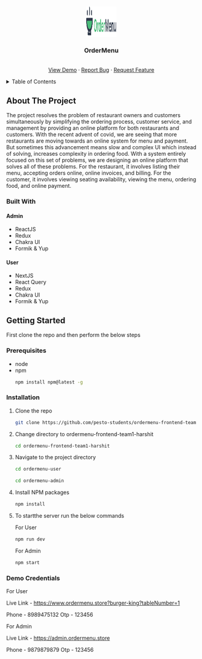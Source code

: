 <br />
<div align="center">
  <a href="https://github.com/pesto-students/ordermenu-frontend-team1-harshit">
    <img src="/ordermenu-user/public/assets/logo.svg" alt="OrderMenu Logo" width="80" height="80">
  </a>

<h3 align="center">OrderMenu</h3>

  <p align="center">
    <br />
    <a href="https://github.com/pesto-students/ordermenu-frontend-team1-harshit">View Demo</a>
    ·
    <a href="https://github.com/pesto-students/ordermenu-frontend-team1-harshit/issues">Report Bug</a>
    ·
    <a href="https://github.com/pesto-students/ordermenu-frontend-team1-harshit/issues">Request Feature</a>

  </p>
</div>

<!-- TABLE OF CONTENTS -->
<details>
  <summary>Table of Contents</summary>
  <ol>
    <li>
      <a href="#about-the-project">About The Project</a>
      <ul>
        <li><a href="#built-with">Built With</a></li>
      </ul>
    </li>
    <li>
      <a href="#getting-started">Getting Started</a>
      <ul>
        <li><a href="#prerequisites">Prerequisites</a></li>
        <li><a href="#installation">Installation</a></li>
        <li><a href="#demo-credentials">Installation</a></li>
      </ul>
    </li>
  </ol>
</details>

<!-- ABOUT THE PROJECT -->

## About The Project

The project resolves the problem of restaurant owners and customers simultaneously by simplifying the ordering
process, customer service, and management by providing an online platform for both restaurants and customers.
With the recent advent of covid, we are seeing that more restaurants are moving towards an online system for
menu and payment. But sometimes this advancement means slow and complex UI which instead of solving,
increases complexity in ordering food. With a system entirely focused on this set of problems, we are designing an
online platform that solves all of these problems. For the restaurant, it involves listing their menu, accepting orders
online, online invoices, and billing. For the customer, it involves viewing seating availability, viewing the menu,
ordering food, and online payment.

### Built With

#### Admin

- ReactJS
- Redux
- Chakra UI
- Formik & Yup


#### User

- NextJS
- React Query
- Redux
- Chakra UI
- Formik & Yup

<!-- GETTING STARTED -->

## Getting Started

First clone the repo and then perform the below steps

### Prerequisites

- node
- npm
  ```sh
  npm install npm@latest -g
  ```

### Installation

1. Clone the repo
   ```sh
   git clone https://github.com/pesto-students/ordermenu-frontend-team1-harshit
   ```
2. Change directory to ordermenu-frontend-team1-harshit
   ```sh
   cd ordermenu-frontend-team1-harshit
   ```
3. Navigate to the project directory
   ```sh
   cd ordermenu-user 
   ```

    ```sh
   cd ordermenu-admin 
   ```

4. Install NPM packages
   ```sh
   npm install
   ```
5. To startthe server run the below commands

   For User
   ```sh
   npm run dev
   ```

   For Admin
   ```sh
   npm start
   ```

### Demo Credentials

For User

Live Link - https://www.ordermenu.store?burger-king?tableNumber=1

Phone - 8989475132
Otp   - 123456

For Admin

Live Link - https://admin.ordermenu.store

Phone - 9879879879
Otp   - 123456